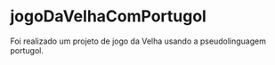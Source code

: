 # jogoDaVelhaComPortugol
Foi realizado um projeto de jogo da Velha usando a pseudolinguagem portugol.
